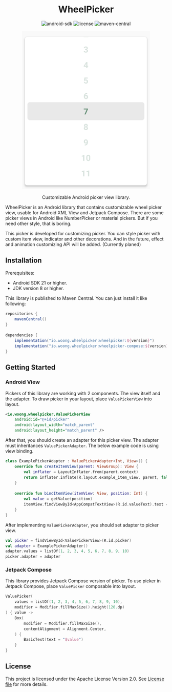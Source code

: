 <h1 align="center">WheelPicker</h1>

<p align="center">
    <img alt="android-sdk" src="https://img.shields.io/badge/android-21+-brightgreen?logo=android">
    <img alt="license" src="https://img.shields.io/badge/license-Apache%20License%202.0-blue">
    <img alt="maven-central" src="https://img.shields.io/maven-central/v/io.woong.wheelpicker/wheelpicker">
</p>
<p align="center">
    <img src="./screenshots/example.png" width="400">
</p>
<p align="center">Customizable Android picker view library.</p>

WheelPicker is an Android library that contains customizable wheel picker view, usable for Android XML
View and Jetpack Compose. There are some picker views in Android like NumberPicker or material pickers.
But if you need other style, that is boring.

This picker is developed for customizing picker. You can style picker with custom item view, indicator
and other decorations. And in the future, effect and animation customizing API will be added. (Currently planed)

## Installation

Prerequisites:
- Android SDK 21 or higher.
- JDK version 8 or higher.

This library is published to Maven Central. You can just install it like following:

```groovy
repositories {
    mavenCentral()
}

dependencies {
    implementation("io.woong.wheelpicker:wheelpicker:${version}")
    implementation("io.woong.wheelpicker:wheelpicker-compose:${version}")
}
```

## Getting Started

### Android View

Pickers of this library are working with 2 components. The view itself and the adapter.
To draw picker in your layout, place `ValuePickerView` into layout.

```xml
<io.woong.wheelpicker.ValuePickerView
    android:id="@+id/picker"
    android:layout_width="match_parent"
    android:layout_height="match_parent" />
```

After that, you should create an adapter for this picker view. The adapter must inheritances
`ValuePickerAdapter`. The below example code is using view binding.

```kotlin
class ExamplePickerAdapter : ValuePickerAdapter<Int, View>() {
    override fun createItemView(parent: ViewGroup): View {
        val inflater = LayoutInflater.from(parent.context)
        return inflater.inflate(R.layout.example_item_view, parent, false)
    }

    override fun bindItemView(itemView: View, position: Int) {
        val value = getValue(position)
        itemView.findViewById<AppCompatTextView>(R.id.valueText).text = value.toString()
    }
}
```

After implementing `ValuePickerAdapter`, you should set adapter to picker view.

```kotlin
val picker = findViewById<ValuePickerView>(R.id.picker)
val adapter = ExamplePickerAdapter()
adapter.values = listOf(1, 2, 3, 4, 5, 6, 7, 8, 9, 10)
picker.adapter = adapter
```

### Jetpack Compose

This library provides Jetpack Compose version of picker. To use picker in Jetpack Compose, place
`ValuePicker` composable into layout.

```kotlin
ValuePicker(
    values = listOf(1, 2, 3, 4, 5, 6, 7, 8, 9, 10),
    modifier = Modifier.fillMaxSize().height(120.dp)
) { value ->
    Box(
        modifier = Modifier.fillMaxSize(),
        contentAlignment = Alignment.Center,
    ) {
        BasicText(text = "$value")
    }
}
```

## License

This project is licensed under the Apache License Version 2.0.
See [License file](./LICENSE.txt) for more details.
